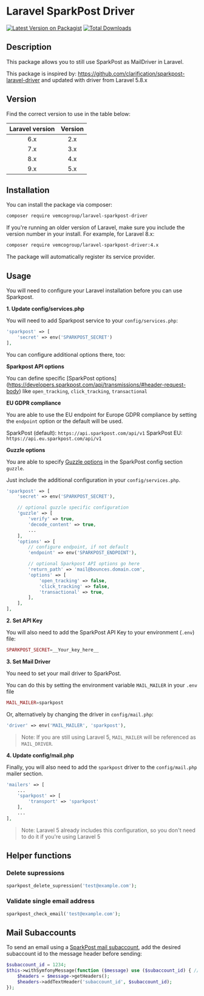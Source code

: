 # Laravel SparkPost Driver

[![Latest Version on Packagist](https://img.shields.io/packagist/v/vemcogroup/laravel-sparkpost-driver.svg?style=flat-square)](https://packagist.org/packages/vemcogroup/laravel-sparkpost-driver)
[![Total Downloads](https://img.shields.io/packagist/dt/vemcogroup/laravel-sparkpost-driver.svg?style=flat-square)](https://packagist.org/packages/vemcogroup/laravel-sparkpost-driver)

## Description

This package allows you to still use SparkPost as MailDriver in Laravel.

This package is inspired by: https://github.com/clarification/sparkpost-laravel-driver and updated with driver from Laravel 5.8.x

## Version

Find the correct version to use in the table below:

| Laravel version | Version |
|:---------------:|:-------:|
|       6.x       |   2.x   |
|       7.x       |   3.x   |
|       8.x       |   4.x   |
|       9.x       |   5.x   |

## Installation

You can install the package via composer:

```bash
composer require vemcogroup/laravel-sparkpost-driver
```

If you're running an older version of Laravel, make sure you include the version number in your install. For example, for Laravel 8.x:

```bash
composer require vemcogroup/laravel-sparkpost-driver:4.x
```

The package will automatically register its service provider.

## Usage

You will need to configure your Laravel installation before you can use Sparkpost.

**1. Update config/services.php**

You will need to add Sparkpost service to your `config/services.php`:

```php
'sparkpost' => [
    'secret' => env('SPARKPOST_SECRET')
],
```

You can configure additional options there, too:

**Sparkpost API options**

You can define specific [SparkPost options]
(https://developers.sparkpost.com/api/transmissions/#header-request-body) like `open_tracking`, `click_tracking`, `transactional`

**EU GDPR compliance**

You are able to use the EU endpoint for Europe GDPR compliance by setting the `endpoint` option or the default will be used.

SparkPost (default): `https://api.sparkpost.com/api/v1`
SparkPost EU: `https://api.eu.sparkpost.com/api/v1`

**Guzzle options**

You are able to specify [Guzzle options](http://docs.guzzlephp.org/en/stable/request-options.html) in the SparkPost config section `guzzle`.

Just include the additional configuration in your `config/services.php`.

```php
'sparkpost' => [
    'secret' => env('SPARKPOST_SECRET'),

    // optional guzzle specific configuration
    'guzzle' => [
        'verify' => true,
        'decode_content' => true,
        ...
    ],
    'options' => [
        // configure endpoint, if not default
        'endpoint' => env('SPARKPOST_ENDPOINT'),

        // optional Sparkpost API options go here
        'return_path' => 'mail@bounces.domain.com',
        'options' => [
            'open_tracking' => false,
            'click_tracking' => false,
            'transactional' => true,
        ],
    ],
],
```

**2. Set API Key**

You will also need to add the SparkPost API Key to your environment (`.env`) file:

```php
SPARKPOST_SECRET=__Your_key_here__
```

**3. Set Mail Driver**

You need to set your mail driver to SparkPost.

You can do this by setting the environment variable `MAIL_MAILER` in your `.env` file

```php
MAIL_MAILER=sparkpost
```

Or, alternatively by changing the driver in `config/mail.php`:

```php
'driver' => env('MAIL_MAILER', 'sparkpost'),
```

> Note: If you are still using Laravel 5, `MAIL_MAILER` will be referenced as `MAIL_DRIVER`.

**4. Update config/mail.php**

Finally, you will also need to add the `sparkpost` driver to the `config/mail.php` mailer section.

```php
'mailers' => [
    ...
    'sparkpost' => [
        'transport' => 'sparkpost'
    ],
    ...
],
```

> Note: Laravel 5 already includes this configuration, so you don't need to do it if you're using Laravel 5

## Helper functions

### Delete supressions
```php
sparkpost_delete_supression('test@example.com');
```

### Validate single email address
```php
sparkpost_check_email('test@example.com');
```

## Mail Subaccounts

To send an email using a [SparkPost mail subaccount](https://support.sparkpost.com/docs/user-guide/subaccounts), add the desired subaccount id to the message header before sending:
```php
$subaccount_id = 1234;
$this->withSymfonyMessage(function ($message) use ($subaccount_id) { // 'this' is a mailable
    $headers = $message->getHeaders();
    $headers->addTextHeader('subaccount_id', $subaccount_id);
});
``` 
